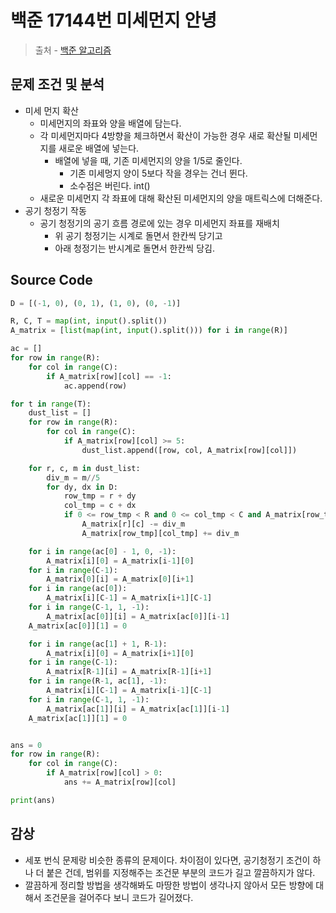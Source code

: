 # 백준 17144번 미세먼지 안녕

> 출처 - [백준 알고리즘](https://www.acmicpc.net/)

## 문제 조건 및 분석

- 미세 먼지 확산
  - 미세먼지의 좌표와 양을 배열에 담는다.
  - 각 미세먼지마다 4방향을 체크하면서 확산이 가능한 경우 새로 확산될 미세먼지를 새로운 배열에 넣는다.
    - 배열에 넣을 때, 기존 미세먼지의 양을 1/5로 줄인다.
      - 기존 미세멍지 양이 5보다 작을 경우는 건너 뛴다.
      - 소수점은 버린다. int()
  - 새로운 미세먼지 각 좌표에 대해 확산된 미세먼지의 양을 매트릭스에 더해준다.
- 공기 청정기 작동
  - 공기 청정기의 공기 흐름 경로에 있는 경우 미세먼지 좌표를 재배치
    - 위 공기 청정기는 시계로 돌면서 한칸씩 당기고
    - 아래 청정기는 반시계로 돌면서 한칸씩 당김.

## Source Code

```python
D = [(-1, 0), (0, 1), (1, 0), (0, -1)]

R, C, T = map(int, input().split())
A_matrix = [list(map(int, input().split())) for i in range(R)]

ac = []
for row in range(R):
    for col in range(C):
        if A_matrix[row][col] == -1:
            ac.append(row)

for t in range(T):
    dust_list = []
    for row in range(R):
        for col in range(C):
            if A_matrix[row][col] >= 5:
                dust_list.append([row, col, A_matrix[row][col]])

    for r, c, m in dust_list:
        div_m = m//5
        for dy, dx in D:
            row_tmp = r + dy
            col_tmp = c + dx
            if 0 <= row_tmp < R and 0 <= col_tmp < C and A_matrix[row_tmp][col_tmp] != -1:
                A_matrix[r][c] -= div_m
                A_matrix[row_tmp][col_tmp] += div_m

    for i in range(ac[0] - 1, 0, -1):
        A_matrix[i][0] = A_matrix[i-1][0]
    for i in range(C-1):
        A_matrix[0][i] = A_matrix[0][i+1]
    for i in range(ac[0]):
        A_matrix[i][C-1] = A_matrix[i+1][C-1]
    for i in range(C-1, 1, -1):
        A_matrix[ac[0]][i] = A_matrix[ac[0]][i-1]
    A_matrix[ac[0]][1] = 0

    for i in range(ac[1] + 1, R-1):
        A_matrix[i][0] = A_matrix[i+1][0]
    for i in range(C-1):
        A_matrix[R-1][i] = A_matrix[R-1][i+1]
    for i in range(R-1, ac[1], -1):
        A_matrix[i][C-1] = A_matrix[i-1][C-1]
    for i in range(C-1, 1, -1):
        A_matrix[ac[1]][i] = A_matrix[ac[1]][i-1]
    A_matrix[ac[1]][1] = 0


ans = 0
for row in range(R):
    for col in range(C):
        if A_matrix[row][col] > 0:
            ans += A_matrix[row][col]

print(ans)
```

## 감상

- 세포 번식 문제랑 비슷한 종류의 문제이다. 차이점이 있다면, 공기청정기 조건이 하나 더 붙은 건데, 범위를 지정해주는 조건문 부분의 코드가 길고 깔끔하지가 않다.
- 깔끔하게 정리할 방법을 생각해봐도 마땅한 방법이 생각나지 않아서 모든 방향에 대해서 조건문을 걸어주다 보니 코드가 길어졌다.

